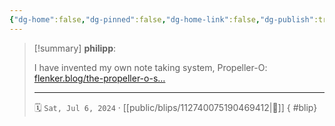 ```yaml
---
{"dg-home":false,"dg-pinned":false,"dg-home-link":false,"dg-publish":true,"type":"blip","disabled rules":["yaml-title","yaml-title-alias","file-name-heading"],"title":"philipp on mastodon @ 2024-07-06","created-date":"2024-07-06T14:43:46","id":112740075190469400,"updated-date":"2025-05-02T08:50:44","dg-path":"blips/112740075190469412.md","permalink":"/blips/112740075190469412/","dgPassFrontmatter":true}
---
```


> [!summary] **philipp**:
>
> I have invented my own note taking system, Propeller-O:
> [flenker.blog/the-propeller-o-s…](https://flenker.blog/the-propeller-o-system/)
> - - -
>
> 🗓️ `Sat, Jul 6, 2024` · [[public/blips/112740075190469412\|🔗]]
{ #blip}

